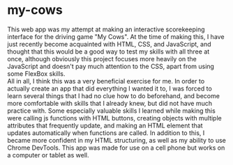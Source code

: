 # my-cows
This web app was my attempt at making an interactive scorekeeping interface for the driving game "My Cows".  At the time of making this, I have just recently become acquainted with HTML, CSS, and JavaScript, and thought that this would be a good way to test my skills with all three at once, although obviously this project focuses more heavily on the JavaScript and doesn't pay much attention to the CSS, apart from using some FlexBox skills.  
All in all, I think this was a very beneficial exercise for me.  In order to actually create an app that did everything I wanted it to, I was forced to learn several things that I had no clue how to do beforehand, and become more comfortable with skills that I already knew, but did not have much practice with.  Some especially valuable skills I learned while making this were calling js functions with HTML buttons, creating objects with multiple attributes that frequently update, and making an HTML element that updates automatically when functions are called.  In addition to this, I became more confident in my HTML structuring, as well as my ability to use Chrome DevTools.
This app was made for use on a cell phone but works on a computer or tablet as well.
